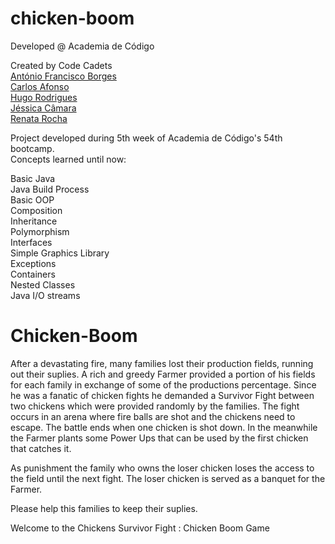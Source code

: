 # chicken-boom

Developed @ Academia de Código

Created by Code Cadets<br>
[António Francisco Borges](https://github.com/afgcsborges)<br>
[Carlos Afonso](https://github.com/cdsa95)<br>
[Hugo Rodrigues](https://github.com/Leg4cy-creations)<br>
[Jéssica Câmara](https://github.com/jessicacamara11)<br>
[Renata Rocha](https://github.com/renataaline)<br>

Project developed during 5th week of Academia de Código's 54th bootcamp.<br>
Concepts learned until now:

Basic Java<br>
Java Build Process<br>
Basic OOP<br>
Composition<br>
Inheritance<br>
Polymorphism<br>
Interfaces<br>
Simple Graphics Library<br>
Exceptions<br>
Containers<br>
Nested Classes<br>
Java I/O streams<br>

# Chicken-Boom

After a devastating fire, many families lost their production fields, running out their suplies. A rich and greedy Farmer provided a portion of his fields for each family in exchange of some of the productions percentage. Since he was a fanatic of chicken fights he demanded a Survivor Fight between two chickens which were provided randomly by the families. The fight occurs in an arena where fire balls are shot and the chickens need to escape. The battle ends when one chicken is shot down. In the meanwhile the Farmer plants some Power Ups that can be used by the first chicken that catches it.

As punishment the family who owns the loser chicken loses the access to the field until the next fight. The loser chicken is served as a banquet for the Farmer.

Please help this families to keep their suplies.

Welcome to the Chickens Survivor Fight : Chicken Boom Game


